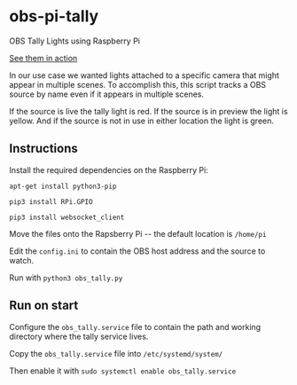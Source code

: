 # obs-pi-tally
OBS Tally Lights using Raspberry Pi

[See them in action](https://imgur.com/TWroxMK)

In our use case we wanted lights attached to a specific camera that might appear in multiple scenes. To accomplish this, this script tracks a OBS source by name even if it appears in multiple scenes. 

If the source is live the tally light is red. If the source is in preview the light is yellow. And if the source is not in use in either location the light is green.

## Instructions

Install the required dependencies on the Raspberry Pi:

`apt-get install python3-pip`

`pip3 install RPi.GPIO`

`pip3 install websocket_client`
    
Move the files onto the Rapsberry Pi -- the default location is `/home/pi`

Edit the `config.ini` to contain the OBS host address and the source to watch.

Run with `python3 obs_tally.py`

## Run on start

Configure the `obs_tally.service` file to contain the path and working directory where the tally service lives.

Copy the `obs_tally.service` file into `/etc/systemd/system/`

Then enable it with `sudo systemctl enable obs_tally.service`

